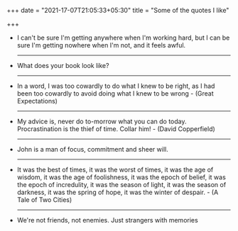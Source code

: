 +++
date = "2021-17-07T21:05:33+05:30"
title = "Some of the quotes I like"

+++
* I can't be sure I'm getting anywhere when I'm working hard, but I can be sure I'm getting nowhere when I'm not, and it feels awful.

  ***
* What does your book look like?

  ***
* In a word, I was too cowardly to do what I knew to be right, as I had been too cowardly to avoid doing what I knew to be wrong - (Great Expectations)

  ***
* My advice is, never do to-morrow what you can do today. Procrastination is the thief of time. Collar him! - (David Copperfield)

  ***
* John is a man of focus, commitment and sheer will.

  ***
* It was the best of times, it was the worst of times, it was the age of wisdom, it was the age of foolishness, it was the epoch of belief, it was the epoch of incredulity, it was the season of light, it was the season of darkness, it was the spring of hope, it was the winter of despair. - (A Tale of Two Cities)

  ***
* We're not friends, not enemies. Just strangers with memories